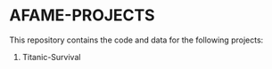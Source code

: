 # AFAME-PROJECTS
This repository contains the code and data for the following projects:
  1. Titanic-Survival

